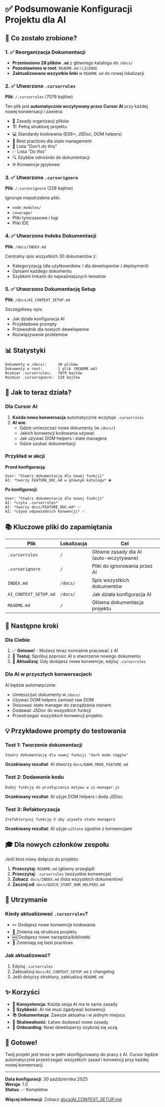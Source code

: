 # ✅ Podsumowanie Konfiguracji Projektu dla AI

## 🎉 Co zostało zrobione?

### 1. ✅ Reorganizacja Dokumentacji
- **Przeniesiono 28 plików `.md`** z głównego katalogu do `/docs/`
- **Pozostawiono w root**: `README.md` i `LICENSE`
- **Zaktualizowano wszystkie linki** w `README.md` do nowej lokalizacji

### 2. ✅ Utworzono `.cursorrules`
**Plik**: `/.cursorrules` (7079 bajtów)

Ten plik jest **automatycznie wczytywany przez Cursor AI** przy każdej nowej konwersacji i zawiera:
- 📁 Zasady organizacji plików
- 🏗️ Pełną strukturę projektu
- 💻 Standardy kodowania (ES6+, JSDoc, DOM helpers)
- 🎯 Best practices dla state management
- 🚫 Lista "Don't do this"
- ✅ Lista "Do this"
- 🔍 Szybkie odnośniki do dokumentacji
- 🌐 Konwencje językowe

### 3. ✅ Utworzono `.cursorignore`
**Plik**: `/.cursorignore` (228 bajtów)

Ignoruje niepotrzebne pliki:
- `node_modules/`
- `coverage/`
- Pliki tymczasowe i logi
- Pliki IDE

### 4. ✅ Utworzono Indeks Dokumentacji
**Plik**: `/docs/INDEX.md`

Centralny spis wszystkich 30 dokumentów z:
- Kategoryzacją (dla użytkowników / dla deweloperów / deployment)
- Opisami każdego dokumentu
- Szybkimi linkami do najważniejszych tematów

### 5. ✅ Utworzono Dokumentację Setup
**Plik**: `/docs/AI_CONTEXT_SETUP.md`

Szczegółowy opis:
- Jak działa konfiguracja AI
- Przykładowe prompty
- Przewodnik dla nowych deweloperów
- Rozwiązywanie problemów

## 📊 Statystyki

```
Dokumenty w /docs/:     30 plików
Dokumenty w root:       1 plik (README.md)
Rozmiar .cursorrules:   7079 bajtów
Rozmiar .cursorignore:  228 bajtów
```

## 🎯 Jak to teraz działa?

### Dla Cursor AI
1. **Każda nowa konwersacja** automatycznie wczytuje `.cursorrules`
2. **AI wie**:
   - Gdzie umieszczać nowe dokumenty (w `/docs/`)
   - Jakich konwencji kodowania używać
   - Jak używać DOM helpers i state managera
   - Gdzie szukać dokumentacji

### Przykład w akcji

**Przed konfiguracją**:
```
User: "Stwórz dokumentację dla nowej funkcji"
AI: *tworzy FEATURE_DOC.md w głównym katalogu* ❌
```

**Po konfiguracji**:
```
User: "Stwórz dokumentację dla nowej funkcji"
AI: *czyta .cursorrules*
AI: *tworzy docs/FEATURE_DOC.md* ✅
AI: *używa odpowiednich konwencji* ✅
```

## 📚 Kluczowe pliki do zapamiętania

| Plik | Lokalizacja | Cel |
|------|-------------|-----|
| `.cursorrules` | `/` | Główne zasady dla AI (auto-wczytywane) |
| `.cursorignore` | `/` | Pliki do ignorowania przez AI |
| `INDEX.md` | `/docs/` | Spis wszystkich dokumentów |
| `AI_CONTEXT_SETUP.md` | `/docs/` | Jak działa konfiguracja AI |
| `README.md` | `/` | Główna dokumentacja projektu |

## 🚀 Następne kroki

### Dla Ciebie
1. ✅ **Gotowe!** - Możesz teraz normalnie pracować z AI
2. 💬 **Testuj**: Spróbuj poprosić AI o stworzenie nowego dokumentu
3. 📝 **Aktualizuj**: Gdy dodajesz nowe konwencje, edytuj `.cursorrules`

### Dla AI w przyszłych konwersacjach
AI będzie automatycznie:
- Umieszczać dokumenty w `/docs/`
- Używać DOM helpers zamiast raw DOM
- Stosować state manager do zarządzania stanem
- Dodawać JSDoc do wszystkich funkcji
- Przestrzegać wszystkich konwencji projektu

## 💡 Przykładowe prompty do testowania

### Test 1: Tworzenie dokumentacji
```
Stwórz dokumentację dla nowej funkcji "dark mode toggle"
```
**Oczekiwany rezultat**: AI stworzy `docs/DARK_MODE_FEATURE.md`

### Test 2: Dodawanie kodu
```
Dodaj funkcję do przełączania motywu w ui-manager.js
```
**Oczekiwany rezultat**: AI użyje DOM helpers i doda JSDoc

### Test 3: Refaktoryzacja
```
Zrefaktoryzuj funkcję X aby używała state managera
```
**Oczekiwany rezultat**: AI użyje `uiState` zgodnie z konwencjami

## 🎓 Dla nowych członków zespołu

Jeśli ktoś nowy dołącza do projektu:

1. **Przeczytaj**: `README.md` (główny przegląd)
2. **Przeczytaj**: `.cursorrules` (wszystkie konwencje)
3. **Zobacz**: `docs/INDEX.md` (lista wszystkich dokumentów)
4. **Zacznij od**: `docs/QUICK_START_DOM_HELPERS.md`

## 🔄 Utrzymanie

### Kiedy aktualizować `.cursorrules`?
- ✏️ Dodajesz nowe konwencje kodowania
- 📁 Zmienia się struktura projektu
- 🆕 Dodajesz nowe narzędzia/biblioteki
- 🎯 Zmieniają się best practices

### Jak aktualizować?
1. Edytuj `.cursorrules`
2. Zaktualizuj `docs/AI_CONTEXT_SETUP.md` z changelog
3. Jeśli dotyczy struktury, zaktualizuj `README.md`

## ✨ Korzyści

- 🎯 **Konsystencja**: Każda sesja AI ma te same zasady
- 🚀 **Szybkość**: AI nie musi zgadywać konwencji
- 📚 **Dokumentacja**: Zawsze aktualna i w jednym miejscu
- 🔄 **Skalowalność**: Łatwo dodawać nowe zasady
- 👥 **Onboarding**: Nowi deweloperzy szybciej się uczą

## 🎉 Gotowe!

Twój projekt jest teraz w pełni skonfigurowany do pracy z AI. Cursor będzie automatycznie przestrzegać wszystkich zasad i konwencji przy każdej nowej konwersacji.

---

**Data konfiguracji**: 30 października 2025  
**Wersja**: 1.0  
**Status**: ✅ Kompletne

**Więcej informacji**: Zobacz [docs/AI_CONTEXT_SETUP.md](docs/AI_CONTEXT_SETUP.md)

